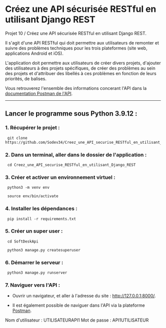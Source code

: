 # Créez une API sécurisée RESTful en utilisant Django REST

Projet 10 / Créez une API sécurisée RESTful en utilisant Django REST. </br> 

Il s'agit d'une API RESTful qui doit permettre aux utilisateurs de remonter 
et suivre des problèmes techniques pour les trois plateformes (site web, 
applications Android et iOS).

L'application doit permettre aux utilisateurs de créer divers projets, 
d'ajouter des utilisateurs à des projets spécifiques, de créer des 
problèmes au sein des projets et d'attribuer des libellés à ces problèmes 
en fonction de leurs priorités, de balises.

Vous retrouverez l'ensemble des informations concerant l'API dans la [documentation Postman de l'API](https://documenter.getpostman.com/view/24417977/2s93K1oemR#7653e7f8-1bdd-4576-bcb7-bce741831aad).

____
## Lancer le programme sous Python 3.9.12 :

### 1. Récupérer le projet :

     git clone https://github.com/Sodev34/Creez_une_API_securise_RESTful_en_utilisant_Django_REST.git

### 2. Dans un terminal, aller dans le dossier de l'application :

     cd Creez_une_API_securise_RESTful_en_utilisant_Django_REST
       
### 3. Créer et activer un environnement virtuel :

     python3 -m venv env

     source env/bin/activate

### 4. Installer les dépendances :

     pip install -r requirements.txt

### 5. Créer un super user :

     cd SoftDeskApi 

     python3 manage.py createsuperuser
     
### 6. Démarrer le serveur : 

     python3 manage.py runserver 

### 7. Naviguer vers l'API :

- Ouvrir un navigateur, et aller à l'adresse du site : http://127.0.0.1:8000/.

- Il est également possible de naviguer dans l'API via la plateforme [Postman](https://www.postman.com/). 
    

Nom d'utilisateur : UTILISATEURAPI1 
Mot de passe : API1UTILISATEUR


  




